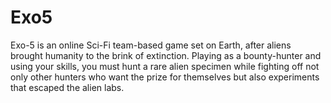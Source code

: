 # Exo5
Exo-5 is an online Sci-Fi team-based game set on Earth, after aliens brought humanity to the brink of extinction. Playing as a bounty-hunter and using your skills, you must hunt a rare alien specimen while fighting off not only other hunters who want the prize for themselves but also experiments that escaped the alien labs.
